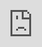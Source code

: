```yaml
---
layout: post
date:   2022-03-04
image: "/conflict_urbanism_sp2022/images/csr_thumbnail.png"
title:  "The New York City Subway: Invisibility, Crisis, Material, Fantasy"
author: "Jean Kim"
---
```

## New York City is the Subway: the Subway is New York City
The New York City subway system at the time of its conception in the late 19th century, began as a fantasy of urban life that would grow to become one of the largest and most ambitious infrastructure projects in history. As the subway system expanded, the city grew with it, and today the fantasies of urban life that the subway enabled are deeply intertwined with the physical growth, economic development and cultural imaginaries of the places it connects. 

In many ways, large infrastructural systems like the subway represent a collective fantasy of the city - a shared physical apparatus that shapes individual routines, desires and identities. The subway is what enables the vision of New York City as “The Greatest City on Earth” - “The City that Never Sleeps.” From the day that the first underground line opened in 1904, the subway system has run 24/7, setting the terms for social and economic life in the city. 

This collective fantasy is enabled by the material infrastructural components that make up the subway system - the train cars, tracks, signaling systems, control rooms as well as the train operators, maintenance workers and MTA officials that operate them. When infrastructure operates smoothly, these material and human infrastructures remain invisible, and we are able to cast onto them our own fantasies and desires, seeing them only as a means to our own ends, causing the material conditions of the system to remain invisible until moments of crisis or disruption.

This project studies the New York City subway system through two analytical frameworks: invisibility/crisis and material/fantasy. 

# **INVISIBILITY/CRISIS**
The project identifies three recent moments of crisis - Hurricane Sandy (2012), the Summer of Hell (2017) and the Covid-19 Pandemic (2020) - when the materiality of the system was rendered visible to the public. Through these crises, I identify crucial material components and human infrastructures that were exposed by the disruptions and in the post-crisis recovery process.  

# **MATERIALITY/FANTASY**
By tracking specific components and types of repairs through the MTA’s capital plans, we are able to see patterns in the MTA’s prioritization of material investments. When seen through the lens of two fantasies, 1 our collective fantasy of the 24/7 transit system and 2 Governor Cuomo’s fantasy of the Second Avenue Subway, the MTA’s material investments demonstrate how the materiality of the subway is the result of a negotiation of competing social and political fantasies.  

These investigations are particularly urgent today as the subway system is in a state of “existential crisis,” as stated in a recent report by the New York State Comptroller, and as infrastructure re-enters public political discourse in the US with a $1 trillion dollar infrastructure bill passed in the senate in November 2021.

#### THE 24/7 SUBWAY, A COLLECTIVE FANTASY

![ ](/conflict_urbanism_sp2022/images/Subway_map_spaceofflows_invisible.jpg)
# **INVISIBILITY: "A DAILY MAGIC TRICK"**
Before Hurricane Sandy, the 24/7 subway system was a collective fantasy of “the City that Never Sleeps.” A profile in the New York Times calls it: “a daily magic trick: It brings people together, but it also spreads people out. It is this paradox — these constant expansions and contractions, like a beating heart — that keep the human capital flowing and the city growing. New York’s subway has no zones and no hours of operation. It connects rich and poor neighborhoods alike. The subway has never been segregated. It is always open, and the fare is always the same no matter how far you need to go. In New York, movement — anywhere, anytime — is a right.” As long as the subway reliably performed its daily magic trick, people paid little attention to the material condition of the stations, tunnels and tracks that make up the system. In fact, its invisibility is a part of the trick.  

# **CRISIS: HURRICANE SANDY**
In 2012, Hurricane Sandy caused unprecedented damage to the system - every tunnel under the East River connecting Manhattan to Brooklyn was flooded and stations in lower Manhattan were filled “track to ceiling” with water. In the Rockaways, above ground tracks were submerged, washed away or covered in debris. When the MTA was forced to shut down the subway after Hurricane Sandy to evaluate and repair the damage, the collective fantasy of the 24/7 transit system was disrupted and the material components - the tracks, switches, controls and power cables - that keep the subways running were unveiled to the public in apocalyptic photos of flooded and grime coated tunnels. The MTA started work the morning after the storm and quickly announced plans to bring the system back to “working order.” Stations and tunnels were meticulously cleared of water and debris, and tunnels that were underwater for days were cleaned and budgeted for 100 million dollar restoration projects. 

![description of image](/conflict_urbanism_sp2022/images/sample_image.png)
# **MATERIAL LOGICS: FIXED BLOCK VS CBTC**
The damage to the system was exacerbated by the material makeup and mechanical logics of the signaling system that runs the subway system. Many lines still rely on the same fixed block signaling system that was installed when the subway first opened in the early 20th century. Fixed block signaling systems use thousands of trackside components to operate trains, making the system more vulnerable to flood damage and making the repair and maintenance of the system a difficult and complicated process. 

Before Hurricane Sandy, another type of signaling had been implemented on the L train line, which was used as a pilot program for Communications-Based Train Control (CBTC) , the industry standard in more recently constructed mass transit systems. By using radio signals to communicate between cars and control towers and by consolidating controls in above ground control centers, the most vital parts of the system would be less exposed to flooding and the process of maintenance and repair would be simpler and less costly. Additionally, many of CBTC’s components, such as transponders are designed to be completely waterproof, or removable in a flooding event. 
However, although CBTC allows for fewer trackside signals and more efficient and automated operation of trains, implementing CBTC requires large stretches of tunnel to be shut down in order to install new material components trackside. 

# **FANTASY: RESTORING THE SYSTEM TO "WORKING ORDER"**
Hurricane Sandy unveiled and problematized a signaling system that had been invisible and taken for granted. In the post-Sandy recovery process, despite the new urgency of replacing fixed block signals with newer technologies that would have allowed the system to become more resilient, the importance of the 24/7 subway system to the daily routines and livelihoods of New Yorkers caused the MTA to focus on restoring the system to “working order” as soon as possible, rather than on disruptive systemwide signal modernization plans. 

The flurry of activity in the weeks and months following Sandy was focused on meticulously repairing or replacing the most damaged material components to restore service as fast as possible. The remarkable speed of the “recovery” was another magic trick that hid the true material damage and the intensive labor that brought the system back to working order. Limited service returned on November 1st to uptown Manhattan and inland areas in Queens, Brooklyn and the Bronx, only three days after the storm. In the next week, connections to Brooklyn were restored as the tubes under the east river were pumped and repaired. As service resumed, the social and economic life of the city returned, but the corrosive effects of the salt water continued to work their damage on the thousands of complex individually wired mechanical parts of decades old track and signal components.

# **CRISIS: SUMMER OF HELL**
The consequences of the subway’s return to invisibility revealed themselves during the Summer of Hell in 2017, when the subway’s material problems became painfully apparent to daily commuters. An F train was trapped in a tunnel for an hour without air conditioning, a Q train derailed in Brooklyn, a track fire on the A train injured 9, and countless delays caused dangerously crowded conditions on platforms and subway cars.  

Public outrage forced the MTA to act - on June 29th, 2017, then governor Andrew Cuomo declared a state of emergency for the NYC subway system. Shortly afterwards, the MTA implemented the $836 million Subway Action Plan (SAP) which managed to decrease weekday incients delaying more than 50 trains by 40% between 2017 and 2019, by focusing on the stabilization of the system through stop gap measures such as “rail grinding” to reduce rail defects, replacing old track with continuous welded rail, and cleaning tracks with vacuum trains, and the manual cleaning of drains and vents, etc.

The Summer of Hell shows that the concept of returning the subway to “working order” is itself a contested fantasy - a threshold that depends on an individual’s tolerance for delay and the delicate balance between material degradation and the maintenance and repair work that keeps it functional. The invisibility of the damaged track and signal components after the subway was returned to “working order” created the material, social and political conditions for the crises that took place during the Summer of Hell. The subway system crossed over into crisis when the disruptions to people’s daily routines brought the materiality of infrastructure back out of invisibility. 

# **MATERIAL ASSEMBLAGE: COUNTDOWN CLOCKS**
The subway’s track and signaling components are material assemblages that are subject to the contested politics of the MTA’s governance structure. As a public benefits corporation that operates the New York City subway and bus systems, as well as the Long Island Rail Road and the Metro North, the MTA is run by board members elected by the state governor and recommended by the New York City mayor and four upstate counties. This assemblage of local and state powers is a reflection of the MTA’s participation in a larger transit system that politically, financially and physically connects New York City to many upstate counties. Accordingly, the political, financial and public will to maintain and upgrade the system is pushed and pulled by a network of state and local forces. 

![description of image](/conflict_urbanism_sp2022/images/sample_image.png)
These socio-political dynamics shape the MTA’s logics of repair and maintenance. While track and signal modernization was performed surgically, if at all, highly visible cosmetic repairs to stations (which can be performed without disrupting subway service) were done system wide.  The map on the left shows the locations from the 2015-2019 MTA capital program of signal and track modernization projects, while the map on the right shows the locations of cosmetic repairs. 

The most iconic of these cosmetic repairs is the addition of countdown clocks to all station platforms. The countdown clocks, which were first installed on platforms serviced by lines using the CBTC signaling system represented a significant change in the material logics of how the subway is operated. CBTC countdown clocks display arrival times based on the exact location of trains identified and transmitted through radio transmitters installed along the track and on train cars. 

On the other hand, countdown clocks connected to the ATS signaling system display arrival times based on digitized data from the fixed block signaling infrastructure that indicates which sections of track are occupied by trains. These arrival times are estimates based on the time it takes trains moving at average speeds to traverse a certain number of track “blocks.” However, as real signal and track modernization stalled, riders questioned why only certain platforms had countdown clocks, and as a result of a customer driven campaign, the MTA promised to deliver countdown clocks to all subway platforms by 2017. 
 
Because the collective fantasy of the 24/7 subway takes for granted and renders invisible crucial track and signaling systems, as well as the contested political processes that affect the MTA’s budgetary decisions, countdown clocks were delivered, as promised, to all stations by 2017, but without the crucial track and signal repairs that the CBTC and ATS systems were meant to address.

#### THE SECOND AVENUE SUBWAY, CUOMO'S FANTASY
The Second Avenue Subway project was first proposed in 1929 as an ambitious extension of the Second Avenue line to connect Houston Street in lower Manhattan to the Bronx. However, multiple financial and political setbacks interrupted its progress and the construction started on two new stations north of the line’s 63rd street terminus in 2007. Despite the greatly diminished scope of the project, the Second Avenue Subway was sold to the public as a fantasy of modernity. For Governor Cuomo, the second avenue subway represented a different fantasy - one that would bring him political prestige as a Robert Moses of the 21st century, the governor who “got it done.” Enacted through expensive and highly publicized network expansion projects like the second avenue subway extension, Cuomo’s fantasy of the subway was a vision of what these highly visible infrastructural projects could do for his political legacy, built into the very material fabric of the city. 

# **CRISIS: CUOMO’S SUMMER OF HELL**
The Summer of Hell can also be seen as the result of Cuomo’s fantasy as well as the product of a governance structure that allowed the fantasy of one governor to draw focus away from other crucial system-wide repairs. In the case of the Second Avenue Subway, Cuomo held weekly meetings and made regular site visits to apply pressure on MTA workers and officials and to ensure the project's completion by his December 2016 deadline. As the deadline approached, routine tests and inspections were canceled and the “best and brightest” MTA workers were pulled from their positions elsewhere in the system to work on the Second Avenue Subway project. 

Cuomo’s heavy handed involvement in the Second Avenue Subway project mirrors the outsized role the state governor has on the MTA’s administration. The prioritization of the second avenue subway came at the cost of both the daily maintenance work that keeps the system in working order as well as the signal modernization work that would have helped the system avoid or better deal with the cascading crises of the Summer of Hell. 

# **MATERIAL: HUMAN INFRASTRUCTURE**
Crises that disrupt the subway system have unequal effects across the population of New York City. For some, disruptions are minor inconveniences, but many others rely on the subway for their livelihoods. In March 2020, Covid-19 ended the collective fantasy of the 24/7 subway for everyone. For the first time in its history, the subway system shut down overnight for disinfection and to accommodate staffing shortages and decreasing ridership in the wake of a citywide lockdown and rising Covid cases. Stations throughout the system saw a sharp decrease in ridership. 

![description of image](/conflict_urbanism_sp2022/images/sample_image.png)
![description of image](/conflict_urbanism_sp2022/images/sample_image.png)
The stations that saw the least change in ridership serve populations that are most reliant on the subway system and are therefore least able to tolerate disruptions or delays to the system - the “essential workers” who rode the subway to work, despite the increased risk of illness and a citywide lockdown. Comparing the demographic makeup of the census blocks 10 min walking distance from the stations that are most reliant on the subway to the demographic makeup of the blocks surrounding the two new stations of the Second Avenue line shows how unevenly the MTA’s material investments across the population of the city. 



#### Please use level 4 headings for major section divisions  
(make sure to put two spaces after the end of the heading)

Write **words in bold** like this.  

Italics are *similar* and are formatted like this.  

To make a paragraph break you need to add two spaces at the end of your line before going to the next line.  

See this is now a new paragraph.  

Lists are easy:
1. they can be ordered
1. like this
1. notice that the numbers are automatically ordered
  1. use two spaces in front to indent

Or they can just be bullet points:
- like this
* or like this
  - use two spaces
  - to have nested lists

Use Author-Date parenthetical citations following Chicago Manual of Style conventions throughout your document, and add a works cited at the bottom of your post. See Author-Date quick guide [here](https://www-chicagomanualofstyle-org.ezproxy.cul.columbia.edu/tools_citationguide/citation-guide-2.html) for citation conventions.  

To include hyperlinks format them like this [text of link](http://c4sr.columbia.edu/).  

To embed images first ensure that the file is at least 740px wide. Then place the image file in a folder named for your group in the images folder. Then link to that image using the format here, but replace the file path with the name of your group's folder and appropriate image file name:  

![description of image](/conflict_urbanism_sp2022/images/sample_image.png)

If you want to include html files (i.e. an interactive map) host these via your personal github page, and then you can embed them in your document with a iframe. The format looks like this:  

<div class="iframe-column"><iframe src="https://player.vimeo.com/video/290575503?title=0&byline=0&portrait=0" style="position:absolute;top:0;left:0;width:100%;height:100%;" frameborder="0"></iframe></div>  


All you need to do to use one is replace the url that is between the two " ". Here is an iframe of mapbox tiles:  

<div class="iframe-column"><iframe src="https://api.mapbox.com/styles/v1/mapbox/satellite-v9.html?title=true&access_token=pk.eyJ1IjoibWFwYm94IiwiYSI6ImNpejY4NDg1bDA1cjYzM280NHJ5NzlvNDMifQ.d6e-nNyBDtmQCVwVNivz7A#2/0/0" style="position:absolute;top:0;left:0;width:100%;height:100%;" frameborder="0"></iframe></div>